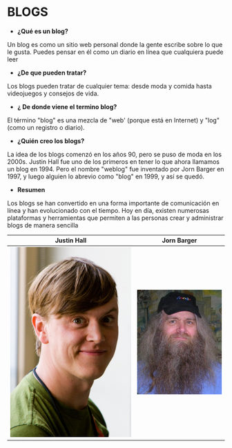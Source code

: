 # BLOGS

- __¿Qué es un blog?__

Un blog es como un sitio web personal donde la gente escribe sobre lo que le gusta. Puedes pensar en él como un diario en línea que
cualquiera puede leer

- __¿De que pueden tratar?__

Los blogs pueden tratar de cualquier tema: desde moda y comida hasta videojuegos y consejos de vida.

- __¿ De donde viene el termino blog?__

El término "blog" es una mezcla de "web' (porque está en Internet) y "log" (como un registro o diario).

- __¿Quién creo los blogs?__

La idea de los blogs comenzó en los años 90, pero se puso de moda en los 2000s. Justin Hall fue uno de los primeros en tener lo que ahora llamamos un blog en 1994. Pero el nombre "weblog" fue inventado por Jorn Barger en 1997, y luego alguien lo abrevio como "blog" en 1999, y así se quedó.

- __Resumen__

Los blogs se han convertido en una forma importante de comunicación en línea y han evolucionado con el tiempo. Hoy en día, existen numerosas plataformas y herramientas que permiten a las personas crear y administrar blogs de manera sencilla

|Justin Hall|Jorn Barger|
|:----------:|:----------:|
|![U+200E](https://github.com/aaron-szz/BLOGS/blob/main/JustinHallJoiIto.jpg "imagen")|![U+200E](https://github.com/aaron-szz/BLOGS/blob/main/Jornbarger.jpg "imagen")|
